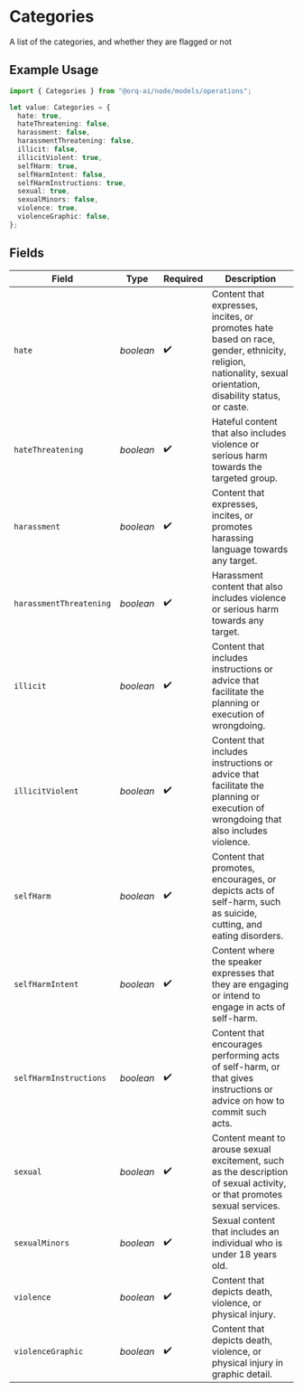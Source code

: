 # Categories

A list of the categories, and whether they are flagged or not

## Example Usage

```typescript
import { Categories } from "@orq-ai/node/models/operations";

let value: Categories = {
  hate: true,
  hateThreatening: false,
  harassment: false,
  harassmentThreatening: false,
  illicit: false,
  illicitViolent: true,
  selfHarm: true,
  selfHarmIntent: false,
  selfHarmInstructions: true,
  sexual: true,
  sexualMinors: false,
  violence: true,
  violenceGraphic: false,
};
```

## Fields

| Field                                                                                                                                                       | Type                                                                                                                                                        | Required                                                                                                                                                    | Description                                                                                                                                                 |
| ----------------------------------------------------------------------------------------------------------------------------------------------------------- | ----------------------------------------------------------------------------------------------------------------------------------------------------------- | ----------------------------------------------------------------------------------------------------------------------------------------------------------- | ----------------------------------------------------------------------------------------------------------------------------------------------------------- |
| `hate`                                                                                                                                                      | *boolean*                                                                                                                                                   | :heavy_check_mark:                                                                                                                                          | Content that expresses, incites, or promotes hate based on race, gender, ethnicity, religion, nationality, sexual orientation, disability status, or caste. |
| `hateThreatening`                                                                                                                                           | *boolean*                                                                                                                                                   | :heavy_check_mark:                                                                                                                                          | Hateful content that also includes violence or serious harm towards the targeted group.                                                                     |
| `harassment`                                                                                                                                                | *boolean*                                                                                                                                                   | :heavy_check_mark:                                                                                                                                          | Content that expresses, incites, or promotes harassing language towards any target.                                                                         |
| `harassmentThreatening`                                                                                                                                     | *boolean*                                                                                                                                                   | :heavy_check_mark:                                                                                                                                          | Harassment content that also includes violence or serious harm towards any target.                                                                          |
| `illicit`                                                                                                                                                   | *boolean*                                                                                                                                                   | :heavy_check_mark:                                                                                                                                          | Content that includes instructions or advice that facilitate the planning or execution of wrongdoing.                                                       |
| `illicitViolent`                                                                                                                                            | *boolean*                                                                                                                                                   | :heavy_check_mark:                                                                                                                                          | Content that includes instructions or advice that facilitate the planning or execution of wrongdoing that also includes violence.                           |
| `selfHarm`                                                                                                                                                  | *boolean*                                                                                                                                                   | :heavy_check_mark:                                                                                                                                          | Content that promotes, encourages, or depicts acts of self-harm, such as suicide, cutting, and eating disorders.                                            |
| `selfHarmIntent`                                                                                                                                            | *boolean*                                                                                                                                                   | :heavy_check_mark:                                                                                                                                          | Content where the speaker expresses that they are engaging or intend to engage in acts of self-harm.                                                        |
| `selfHarmInstructions`                                                                                                                                      | *boolean*                                                                                                                                                   | :heavy_check_mark:                                                                                                                                          | Content that encourages performing acts of self-harm, or that gives instructions or advice on how to commit such acts.                                      |
| `sexual`                                                                                                                                                    | *boolean*                                                                                                                                                   | :heavy_check_mark:                                                                                                                                          | Content meant to arouse sexual excitement, such as the description of sexual activity, or that promotes sexual services.                                    |
| `sexualMinors`                                                                                                                                              | *boolean*                                                                                                                                                   | :heavy_check_mark:                                                                                                                                          | Sexual content that includes an individual who is under 18 years old.                                                                                       |
| `violence`                                                                                                                                                  | *boolean*                                                                                                                                                   | :heavy_check_mark:                                                                                                                                          | Content that depicts death, violence, or physical injury.                                                                                                   |
| `violenceGraphic`                                                                                                                                           | *boolean*                                                                                                                                                   | :heavy_check_mark:                                                                                                                                          | Content that depicts death, violence, or physical injury in graphic detail.                                                                                 |